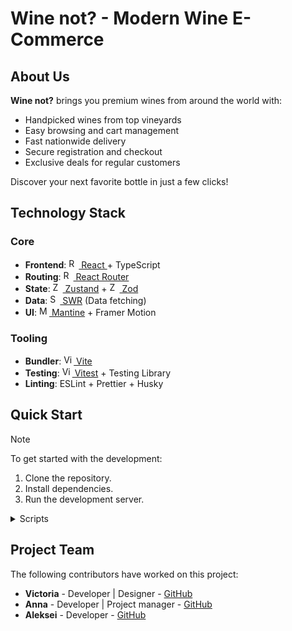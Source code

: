 # Wine not? - Modern Wine E-Commerce

## About Us

**Wine not?** brings you premium wines from around the world with:  

- Handpicked wines from top vineyards  
- Easy browsing and cart management  
- Fast nationwide delivery  
- Secure registration and checkout  
- Exclusive deals for regular customers  

Discover your next favorite bottle in just a few clicks!

## Technology Stack

### Core

- **Frontend**: <a href="https://reactjs.org/"><img src="https://user-images.githubusercontent.com/25181517/183897015-94a058a6-b86e-4e42-a37f-bf92061753e5.png" width="16" alt="React"> React </a> + TypeScript
- **Routing**: <a href="https://reactrouter.com/"><img src="https://reactrouter.com/favicon-light.png" width="16" alt="React Router"> React Router</a>
- **State**: <a href="https://zustand-demo.pmnd.rs/"><img src="https://github.com/pmndrs/zustand/blob/main/examples/demo/public/favicon.ico?raw=true" width="16" alt="Zustand"> Zustand</a> + <a href="https://zod.dev/"><img src="https://zod.dev/logo.svg" width="16" alt="Zod"> Zod</a>
- **Data**: <a href="https://swr.vercel.app/"><img src="https://swr.vercel.app/favicon/apple-touch-icon.png" width="16" alt="SWR"> SWR</a> (Data fetching)
- **UI**: <a href="https://mantine.dev/"><img src="https://raw.githubusercontent.com/mantinedev/mantine/master/.demo/logo.svg" width="16" alt="Mantine"> Mantine</a> + Framer Motion

### Tooling

- **Bundler**: <a href="https://vitejs.dev/"><img src="https://vitejs.dev/logo.svg" width="16" alt="Vite"> Vite</a>
- **Testing**: <a href="https://vitest.dev/"><img src="https://vitest.dev/logo.svg" width="16" alt="Vitest"> Vitest</a> + Testing Library
- **Linting**: ESLint + Prettier + Husky

## Quick Start

> [!NOTE]
> To get started with the development:
>
> 1. Clone the repository.
> 2. Install dependencies.
> 3. Run the development server.

<details>
  <summary>Scripts</summary>

- `build`: Create production build.

- `ci:format`: Check code formatting.

- `dev`: Start development server.

- `format`: Format code with Prettier.

- `lint`: Check for linting errors.

- `lint:fix`: Fix linting errors.

- `prepare`: Sets up Husky.

- `preview`: Preview production build.

- `test`: Run all tests.

- `coverage`: Generate test coverage report.

</details>

## Project Team

The following contributors have worked on this project:

- **Victoria** - Developer | Designer - [GitHub](https://github.com/blk-thorn)
- **Anna** - Developer | Project manager - [GitHub](https://github.com/ann-sm)
- **Aleksei** - Developer - [GitHub](https://github.com/maiano)

